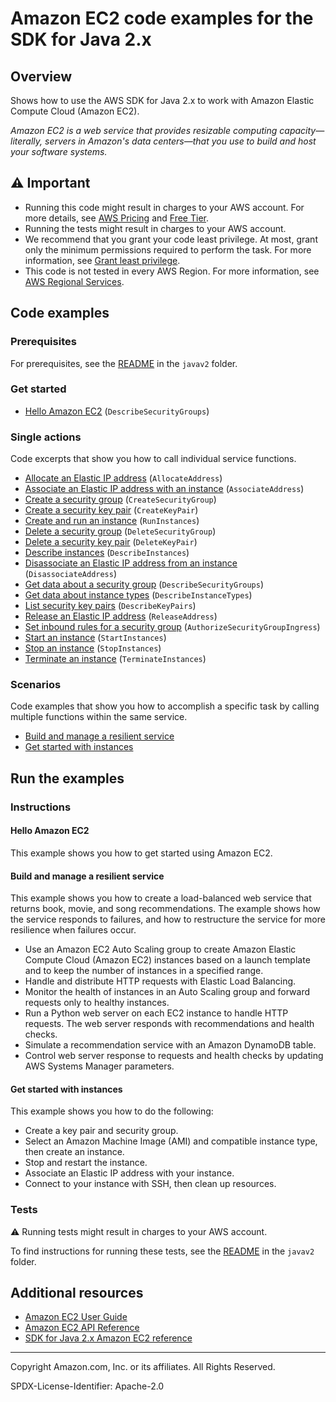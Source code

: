 # Amazon EC2 code examples for the SDK for Java 2.x

## Overview

Shows how to use the AWS SDK for Java 2.x to work with Amazon Elastic Compute Cloud (Amazon EC2).

<!--custom.overview.start-->
<!--custom.overview.end-->

_Amazon EC2 is a web service that provides resizable computing capacity—literally, servers in Amazon's data centers—that you use to build and host your software systems._

## ⚠ Important

* Running this code might result in charges to your AWS account. For more details, see [AWS Pricing](https://aws.amazon.com/pricing/?aws-products-pricing.sort-by=item.additionalFields.productNameLowercase&aws-products-pricing.sort-order=asc&awsf.Free%20Tier%20Type=*all&awsf.tech-category=*all) and [Free Tier](https://aws.amazon.com/free/?all-free-tier.sort-by=item.additionalFields.SortRank&all-free-tier.sort-order=asc&awsf.Free%20Tier%20Types=*all&awsf.Free%20Tier%20Categories=*all).
* Running the tests might result in charges to your AWS account.
* We recommend that you grant your code least privilege. At most, grant only the minimum permissions required to perform the task. For more information, see [Grant least privilege](https://docs.aws.amazon.com/IAM/latest/UserGuide/best-practices.html#grant-least-privilege).
* This code is not tested in every AWS Region. For more information, see [AWS Regional Services](https://aws.amazon.com/about-aws/global-infrastructure/regional-product-services).

<!--custom.important.start-->
<!--custom.important.end-->

## Code examples

### Prerequisites

For prerequisites, see the [README](../../README.md#Prerequisites) in the `javav2` folder.


<!--custom.prerequisites.start-->
<!--custom.prerequisites.end-->

### Get started

- [Hello Amazon EC2](src/main/java/com/example/ec2/DescribeSecurityGroups.java#L12) (`DescribeSecurityGroups`)


### Single actions

Code excerpts that show you how to call individual service functions.

- [Allocate an Elastic IP address](src/main/java/com/example/ec2/AllocateAddress.java#L11) (`AllocateAddress`)
- [Associate an Elastic IP address with an instance](src/main/java/com/example/ec2/EC2Scenario.java#L326) (`AssociateAddress`)
- [Create a security group](src/main/java/com/example/ec2/CreateSecurityGroup.java#L11) (`CreateSecurityGroup`)
- [Create a security key pair](src/main/java/com/example/ec2/CreateKeyPair.java#L11) (`CreateKeyPair`)
- [Create and run an instance](src/main/java/com/example/ec2/CreateInstance.java#L12) (`RunInstances`)
- [Delete a security group](src/main/java/com/example/ec2/DeleteSecurityGroup.java#L11) (`DeleteSecurityGroup`)
- [Delete a security key pair](src/main/java/com/example/ec2/DeleteKeyPair.java#L12) (`DeleteKeyPair`)
- [Describe instances](src/main/java/com/example/ec2/EC2Scenario.java#L406) (`DescribeInstances`)
- [Disassociate an Elastic IP address from an instance](src/main/java/com/example/ec2/EC2Scenario.java#L309) (`DisassociateAddress`)
- [Get data about a security group](src/main/java/com/example/ec2/EC2Scenario.java#L550) (`DescribeSecurityGroups`)
- [Get data about instance types](src/main/java/com/example/ec2/EC2Scenario.java#L459) (`DescribeInstanceTypes`)
- [List security key pairs](src/main/java/com/example/ec2/DescribeKeyPairs.java#L10) (`DescribeKeyPairs`)
- [Release an Elastic IP address](src/main/java/com/example/ec2/ReleaseAddress.java#L11) (`ReleaseAddress`)
- [Set inbound rules for a security group](src/main/java/com/example/ec2/EC2Scenario.java#L569) (`AuthorizeSecurityGroupIngress`)
- [Start an instance](src/main/java/com/example/ec2/EC2Scenario.java#L361) (`StartInstances`)
- [Stop an instance](src/main/java/com/example/ec2/EC2Scenario.java#L384) (`StopInstances`)
- [Terminate an instance](src/main/java/com/example/ec2/TerminateInstance.java#L11) (`TerminateInstances`)

### Scenarios

Code examples that show you how to accomplish a specific task by calling multiple
functions within the same service.

- [Build and manage a resilient service](../../usecases/resilient_service/src/main/java/com/example/resilient/Main.java)
- [Get started with instances](src/main/java/com/example/ec2/EC2Scenario.java)


<!--custom.examples.start-->
<!--custom.examples.end-->

## Run the examples

### Instructions


<!--custom.instructions.start-->
<!--custom.instructions.end-->

#### Hello Amazon EC2

This example shows you how to get started using Amazon EC2.



#### Build and manage a resilient service

This example shows you how to create a load-balanced web service that returns book, movie, and song recommendations. The example shows how the service responds to failures, and how to restructure the service for more resilience when failures occur.

- Use an Amazon EC2 Auto Scaling group to create Amazon Elastic Compute Cloud (Amazon EC2) instances based on a launch template and to keep the number of instances in a specified range.
- Handle and distribute HTTP requests with Elastic Load Balancing.
- Monitor the health of instances in an Auto Scaling group and forward requests only to healthy instances.
- Run a Python web server on each EC2 instance to handle HTTP requests. The web server responds with recommendations and health checks.
- Simulate a recommendation service with an Amazon DynamoDB table.
- Control web server response to requests and health checks by updating AWS Systems Manager parameters.

<!--custom.scenario_prereqs.cross_ResilientService.start-->
<!--custom.scenario_prereqs.cross_ResilientService.end-->


<!--custom.scenarios.cross_ResilientService.start-->
<!--custom.scenarios.cross_ResilientService.end-->

#### Get started with instances

This example shows you how to do the following:

- Create a key pair and security group.
- Select an Amazon Machine Image (AMI) and compatible instance type, then create an instance.
- Stop and restart the instance.
- Associate an Elastic IP address with your instance.
- Connect to your instance with SSH, then clean up resources.

<!--custom.scenario_prereqs.ec2_Scenario_GetStartedInstances.start-->
<!--custom.scenario_prereqs.ec2_Scenario_GetStartedInstances.end-->


<!--custom.scenarios.ec2_Scenario_GetStartedInstances.start-->
<!--custom.scenarios.ec2_Scenario_GetStartedInstances.end-->

### Tests

⚠ Running tests might result in charges to your AWS account.


To find instructions for running these tests, see the [README](../../README.md#Tests)
in the `javav2` folder.



<!--custom.tests.start-->
<!--custom.tests.end-->

## Additional resources

- [Amazon EC2 User Guide](https://docs.aws.amazon.com/AWSEC2/latest/UserGuide/concepts.html)
- [Amazon EC2 API Reference](https://docs.aws.amazon.com/AWSEC2/latest/APIReference/Welcome.html)
- [SDK for Java 2.x Amazon EC2 reference](https://sdk.amazonaws.com/java/api/latest/software/amazon/awssdk/services/ec2/package-summary.html)

<!--custom.resources.start-->
<!--custom.resources.end-->

---

Copyright Amazon.com, Inc. or its affiliates. All Rights Reserved.

SPDX-License-Identifier: Apache-2.0